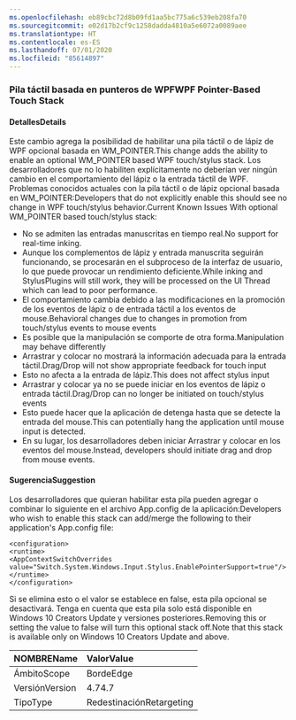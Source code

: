 ```yaml
---
ms.openlocfilehash: eb89cbc72d8b09fd1aa5bc775a6c539eb208fa70
ms.sourcegitcommit: e02d17b2cf9c1258dadda4810a5e6072a0089aee
ms.translationtype: HT
ms.contentlocale: es-ES
ms.lasthandoff: 07/01/2020
ms.locfileid: "85614897"
---
```

### <a name="wpf-pointer-based-touch-stack"></a><span data-ttu-id="bf501-101">Pila táctil basada en punteros de WPF</span><span class="sxs-lookup"><span data-stu-id="bf501-101">WPF Pointer-Based Touch Stack</span></span>

#### <a name="details"></a><span data-ttu-id="bf501-102">Detalles</span><span class="sxs-lookup"><span data-stu-id="bf501-102">Details</span></span>

<span data-ttu-id="bf501-103">Este cambio agrega la posibilidad de habilitar una pila táctil o de lápiz de WPF opcional basada en WM_POINTER.</span><span class="sxs-lookup"><span data-stu-id="bf501-103">This change adds the ability to enable an optional WM_POINTER based WPF touch/stylus stack.</span></span>  <span data-ttu-id="bf501-104">Los desarrolladores que no lo habiliten explícitamente no deberían ver ningún cambio en el comportamiento del lápiz o la entrada táctil de WPF. Problemas conocidos actuales con la pila táctil o de lápiz opcional basada en WM_POINTER:</span><span class="sxs-lookup"><span data-stu-id="bf501-104">Developers that do not explicitly enable this should see no change in WPF touch/stylus behavior.Current Known Issues With optional WM_POINTER based touch/stylus stack:</span></span>

- <span data-ttu-id="bf501-105">No se admiten las entradas manuscritas en tiempo real.</span><span class="sxs-lookup"><span data-stu-id="bf501-105">No support for real-time inking.</span></span>
- <span data-ttu-id="bf501-106">Aunque los complementos de lápiz y entrada manuscrita seguirán funcionando, se procesarán en el subproceso de la interfaz de usuario, lo que puede provocar un rendimiento deficiente.</span><span class="sxs-lookup"><span data-stu-id="bf501-106">While inking and StylusPlugins will still work, they will be processed on the UI Thread which can lead to poor performance.</span></span>
- <span data-ttu-id="bf501-107">El comportamiento cambia debido a las modificaciones en la promoción de los eventos de lápiz o de entrada táctil a los eventos de mouse.</span><span class="sxs-lookup"><span data-stu-id="bf501-107">Behavioral changes due to changes in promotion from touch/stylus events to mouse events</span></span>
- <span data-ttu-id="bf501-108">Es posible que la manipulación se comporte de otra forma.</span><span class="sxs-lookup"><span data-stu-id="bf501-108">Manipulation may behave differently</span></span>
- <span data-ttu-id="bf501-109">Arrastrar y colocar no mostrará la información adecuada para la entrada táctil.</span><span class="sxs-lookup"><span data-stu-id="bf501-109">Drag/Drop will not show appropriate feedback for touch input</span></span>
- <span data-ttu-id="bf501-110">Esto no afecta a la entrada de lápiz.</span><span class="sxs-lookup"><span data-stu-id="bf501-110">This does not affect stylus input</span></span>
- <span data-ttu-id="bf501-111">Arrastrar y colocar ya no se puede iniciar en los eventos de lápiz o entrada táctil.</span><span class="sxs-lookup"><span data-stu-id="bf501-111">Drag/Drop can no longer be initiated on touch/stylus events</span></span>
- <span data-ttu-id="bf501-112">Esto puede hacer que la aplicación de detenga hasta que se detecte la entrada del mouse.</span><span class="sxs-lookup"><span data-stu-id="bf501-112">This can potentially hang the application until mouse input is detected.</span></span>
- <span data-ttu-id="bf501-113">En su lugar, los desarrolladores deben iniciar Arrastrar y colocar en los eventos del mouse.</span><span class="sxs-lookup"><span data-stu-id="bf501-113">Instead, developers should initiate drag and drop from mouse events.</span></span>

#### <a name="suggestion"></a><span data-ttu-id="bf501-114">Sugerencia</span><span class="sxs-lookup"><span data-stu-id="bf501-114">Suggestion</span></span>

<span data-ttu-id="bf501-115">Los desarrolladores que quieran habilitar esta pila pueden agregar o combinar lo siguiente en el archivo App.config de la aplicación:</span><span class="sxs-lookup"><span data-stu-id="bf501-115">Developers who wish to enable this stack can add/merge the following to their application's App.config file:</span></span>

<pre><code class="lang-xml">&lt;configuration&gt;&#13;&#10;&lt;runtime&gt;&#13;&#10;&lt;AppContextSwitchOverrides value=&quot;Switch.System.Windows.Input.Stylus.EnablePointerSupport=true&quot;/&gt;&#13;&#10;&lt;/runtime&gt;&#13;&#10;&lt;/configuration&gt;&#13;&#10;</code></pre>

<span data-ttu-id="bf501-116">Si se elimina esto o el valor se establece en false, esta pila opcional se desactivará. Tenga en cuenta que esta pila solo está disponible en Windows 10 Creators Update y versiones posteriores.</span><span class="sxs-lookup"><span data-stu-id="bf501-116">Removing this or setting the value to false will turn this optional stack off.Note that this stack is available only on Windows 10 Creators Update and above.</span></span>

| <span data-ttu-id="bf501-117">NOMBRE</span><span class="sxs-lookup"><span data-stu-id="bf501-117">Name</span></span>    | <span data-ttu-id="bf501-118">Valor</span><span class="sxs-lookup"><span data-stu-id="bf501-118">Value</span></span>       |
|:--------|:------------|
| <span data-ttu-id="bf501-119">Ámbito</span><span class="sxs-lookup"><span data-stu-id="bf501-119">Scope</span></span>   | <span data-ttu-id="bf501-120">Borde</span><span class="sxs-lookup"><span data-stu-id="bf501-120">Edge</span></span>        |
| <span data-ttu-id="bf501-121">Versión</span><span class="sxs-lookup"><span data-stu-id="bf501-121">Version</span></span> | <span data-ttu-id="bf501-122">4.7</span><span class="sxs-lookup"><span data-stu-id="bf501-122">4.7</span></span>         |
| <span data-ttu-id="bf501-123">Tipo</span><span class="sxs-lookup"><span data-stu-id="bf501-123">Type</span></span>    | <span data-ttu-id="bf501-124">Redestinación</span><span class="sxs-lookup"><span data-stu-id="bf501-124">Retargeting</span></span> |
